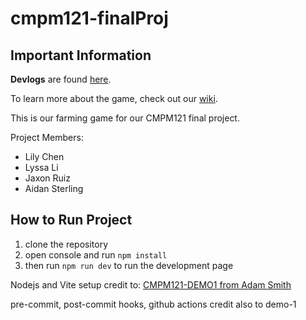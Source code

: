 # cmpm121-finalProj

## Important Information
**Devlogs** are found [here](https://github.com/maozblan/cmpm121-finalProj/wiki/Devopment-Logs).

To learn more about the game, check out our [wiki](https://github.com/maozblan/cmpm121-finalProj/wiki).

This is our farming game for our CMPM121 final project.

Project Members:
- Lily Chen
- Lyssa Li
- Jaxon Ruiz
- Aidan Sterling

## How to Run Project

1. clone the repository
2. open console and run `npm install`
3. then run `npm run dev` to run the development page

Nodejs and Vite setup credit to: [CMPM121-DEMO1 from Adam Smith](https://github.com/rndmcnlly/cmpm-121-demo-1/)

pre-commit, post-commit hooks, github actions credit also to demo-1
